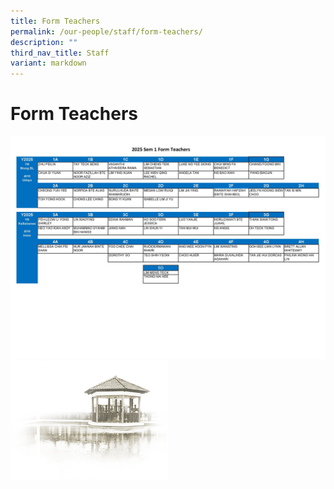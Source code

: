 ```yaml
---
title: Form Teachers
permalink: /our-people/staff/form-teachers/
description: ""
third_nav_title: Staff
variant: markdown
---
```

# **Form Teachers**

![](/images/Our%20People/Staff/2025_Sem_1_Form_Teachers.jpg)
<img src="/images/pavilion.png" style="width:50%">